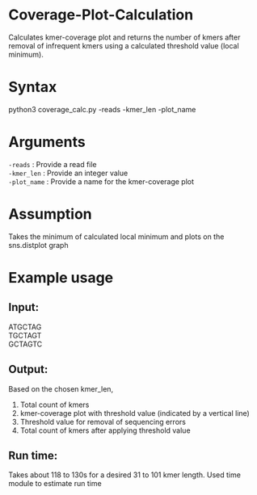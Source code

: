 # Coverage-Plot-Calculation

Calculates kmer-coverage plot and returns the number of kmers after removal of infrequent kmers using a calculated threshold value (local minimum). 

# Syntax
python3 coverage_calc.py -reads <read file> -kmer_len <insert desired length of kmer> -plot_name <kmer-coverage plot name>
  
# Arguments
```-reads``` : Provide a read file\
```-kmer_len``` : Provide an integer value\
```-plot_name``` : Provide a name for the kmer-coverage plot
  
# Assumption
Takes the minimum of calculated local minimum and plots on the sns.distplot graph
  
# Example usage
## Input:
ATGCTAG\
TGCTAGT\
GCTAGTC

## Output:
Based on the chosen kmer_len,
1) Total count of kmers 
2) kmer-coverage plot with threshold value (indicated by a vertical line)
3) Threshold value for removal of sequencing errors
4) Total count of kmers after applying threshold value

## Run time: 
Takes about 118 to 130s for a desired 31 to 101 kmer length.
Used time module to estimate run time 

